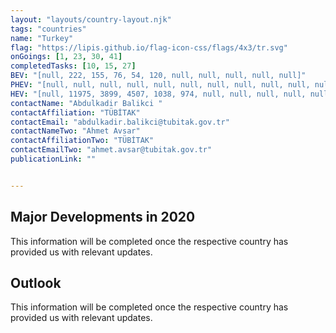 ```yaml
---
layout: "layouts/country-layout.njk"
tags: "countries"
name: "Turkey"
flag: "https://lipis.github.io/flag-icon-css/flags/4x3/tr.svg"
onGoings: [1, 23, 30, 41]
completedTasks: [10, 15, 27]
BEV: "[null, 222, 155, 76, 54, 120, null, null, null, null, null]"
PHEV: "[null, null, null, null, null, null, null, null, null, null, null]"
HEV: "[null, 11975, 3899, 4507, 1038, 974, null, null, null, null, null]"
contactName: "Abdulkadir Balikci "
contactAffiliation: "TÜBİTAK"
contactEmail: "abdulkadir.balikci@tubitak.gov.tr"
contactNameTwo: "Ahmet Avsar"
contactAffiliationTwo: "TÜBİTAK"
contactEmailTwo: "ahmet.avsar@tubitak.gov.tr"
publicationLink: ""


---
```

## Major Developments in 2020
This information will be completed once the respective country has provided us with relevant updates. 
## Outlook   
This information will be completed once the respective country has provided us with relevant updates. 
